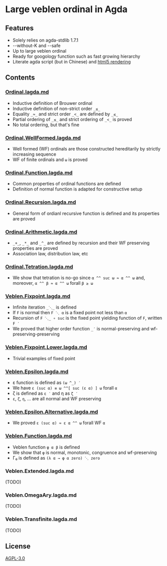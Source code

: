 # Large veblen ordinal in Agda

## Features

- Solely relies on agda-stdlib 1.7.1
- --without-K and --safe
- Up to large veblen ordinal
- Ready for googology function such as fast growing hierarchy
- Literate agda script (but in Chinese) and [html5 rendering](https://choukh.github.io/agda-lvo/Everything.html)

## Contents

### [Ordinal.lagda.md](https://github.com/choukh/agda-lvo/blob/main/src/Ordinal.lagda.md)

- Inductive definition of Brouwer ordinal
- Inductive definition of non-strict order `_≤_`
- Equality `_≈_` and strict order `_<_` are defined by `_≤_`
- Partial ordering of `_≤_` and strict ordering of `_<_` is proved
- No total ordering, but that's fine

### [Ordinal.WellFormed.lagda.md](https://github.com/choukh/agda-lvo/blob/main/src/Ordinal/WellFormed.lagda.md)

- Well formed (WF) ordinals are those constructed hereditarily by strictly increasing sequence
- WF of finite ordinals and `ω` is proved

### [Ordinal.Function.lagda.md](https://github.com/choukh/agda-lvo/blob/main/src/Ordinal/Function.lagda.md)

- Common properties of ordinal functions are defined
- Definition of normal function is adapted for constructive setup

### [Ordinal.Recursion.lagda.md](https://github.com/choukh/agda-lvo/blob/main/src/Ordinal/Recursion.lagda.md)

- General form of ordianl recursive function is defined and its properties are proved

### [Ordinal.Arithmetic.lagda.md](https://github.com/choukh/agda-lvo/blob/main/src/Ordinal/Arithmetic.lagda.md)

- `_+_`, `_*_` and `_^_` are defined by recursion and their WF preserving properties are proved
- Association law, distribution law, etc

### [Ordinal.Tetration.lagda.md](https://github.com/choukh/agda-lvo/blob/main/src/Ordinal/Tetration.lagda.md)

- We show that tetration is no-go since `α ^^ suc ω ≈ α ^^ ω` and, moreover, `α ^^ β ≈ α ^^ ω` forall `β ≥ ω`

### [Veblen.Fixpoint.lagda.md](https://github.com/choukh/agda-lvo/blob/main/src/Veblen/Fixpoint.lagda.md)

- Infinite iteration `_⋱_` is defined
- If `F` is normal then `F ⋱ α` is a fixed point not less than `α`
- Recursion of `F ⋱_ ∘ suc` is the fixed point yielding function of `F`, written `F ′`
- We proved that higher order function `_′` is normal-preserving and wf-preserving-preserving

### [Veblen.Fixpoint.Lower.lagda.md](https://github.com/choukh/agda-lvo/blob/main/src/Veblen/Fixpoint/Lower.lagda.md)

- Trivial examples of fixed point

### [Veblen.Epsilon.lagda.md](https://github.com/choukh/agda-lvo/blob/main/src/Veblen/Epsilon.lagda.md)

- ε function is defined as `(ω ^_) ′`
- We have `ε (suc α) ≡ ω ^^[ suc (ε α) ] ω` forall `α`
- ζ is defined as `ε ′` and η as `ζ ′`
- `ε`, `ζ`, `η`, ... are all normal and WF preserving

### [Veblen.Epsilon.Alternative.lagda.md](https://github.com/choukh/agda-lvo/blob/main/src/Veblen/Epsilon/Alternative.lagda.md)

- We proved `ε (suc α) ≈ ε α ^^ ω` forall WF `α`

### [Veblen.Function.lagda.md](https://github.com/choukh/agda-lvo/blob/main/src/Veblen/Function.lagda.md)

- Veblen function `φ α β` is defined
- We show that `φ` is normal, monotonic, congruence and wf-preserving
- Γ₀ is defined as `(λ α → φ α zero) ⋱ zero`

### Veblen.Extended.lagda.md

(TODO)

### Veblen.OmegaAry.lagda.md

(TODO)

### Veblen.Transfinite.lagda.md

(TODO)

## License

[AGPL-3.0](https://github.com/choukh/agda-lvo/blob/main/LICENSE)
